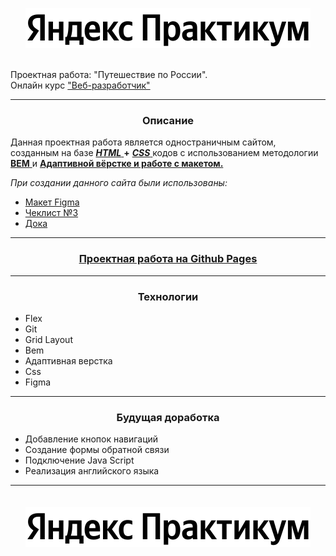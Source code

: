<a href="https://practicum.yandex.ru/"><img style="display: block; margin: auto" alt="Логотип Я ндекса" src="./images/logo_place_header.svg"></a>ᅠ

Проектная работа: "Путешествие по России".<br/>Онлайн курс <a href="https://practicum.yandex.ru/web/">"Веб-разработчик"</a>
___
<h3 style="text-align: center;">Описание</h3>

Данная проектная работа является одностраничным сайтом, созданным на базе [ ___HTML___ ](https://github.com/Spe-X/russian-travel/blob/main/index.html) __+__ [ ___СSS___ ](https://github.com/Spe-X/1/tree/main/blocks) кодов с использованием методологии [ __BEM__ ](https://github.com/Spe-X/russian-travel/blob/main/pages/index.css) и [__Адаптивной вёрстке и работе с макетом.__](https://github.com/Spe-X/russian-travel/tree/main/blocks)

_При создании данного сайта были использованы:_
* [Макет Figma](https://www.figma.com/file/5S2WSbEFL6awjVWJ0NWL8Q/Sprint-3_-Russia-_-desktop-%2B-mobile?node-id=28503%3A0)
* [Чеклист №3](https://code.s3.yandex.net/web-developer/checklists-pdf/new-program/checklist-3.pdf)
* [Дока](https://doka.guide/)
___
<a href="https://spe-x.github.io/russian-travel/"><h3 style="text-align: center;">Проектная работа на Github Pages</h3></a>
___
<h3 style="text-align: center;">Технологии</h3>


- Flex
- Git
- Grid Layout
- Bem
- Адаптивная верстка
- Сss
- Figma
___
<h3 style="text-align: center;">Будущая доработка</h3>

+ Добавление кнопок навигаций
+ Создание формы обратной связи
+ Подключение Java Script
+ Реализация английского языка
___
 ᅠ
<a href="https://practicum.yandex.ru/"><img style="display: block; margin: auto" alt="Логотип Я ндекса" src="./images/logo_place_header.svg"></a>